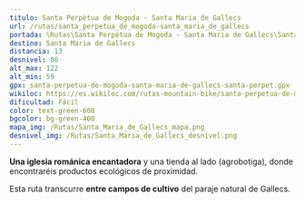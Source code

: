```yaml
---
titulo: Santa Perpètua de Mogoda - Santa Maria de Gallecs
url: /rutas/santa_perpetua_de_mogoda-santa_maria_de_gallecs
portada: \Rutas\Santa Perpètua de Mogoda - Santa Maria de Gallecs\Santa_Maria_de_Gallecs_18.JPG
destino: Santa Maria de Gallecs
distancia: 13
desnivel: 86
alt_max: 122
alt_min: 59
gpx: santa-perpetua-de-mogoda-santa-maria-de-gallecs-santa-perpet.gpx
wikiloc: https://es.wikiloc.com/rutas-mountain-bike/santa-perpetua-de-mogoda-santa-maria-de-gallecs-santa-perpetua-de-mogoda-70906809
dificultad: Fácil
color: text-green-600
bgcolor: bg-green-400
mapa_img: /Rutas/Santa_Maria_de_Gallecs_mapa.png
desnivel_img: /Rutas/Santa_Maria_de_Gallecs_desnivel.png
---
```


**Una iglesia románica encantadora** y una tienda al lado (agrobotiga), donde encontraréis productos ecológicos de proximidad.

Esta ruta transcurre **entre campos de cultivo** del paraje natural de Gallecs.